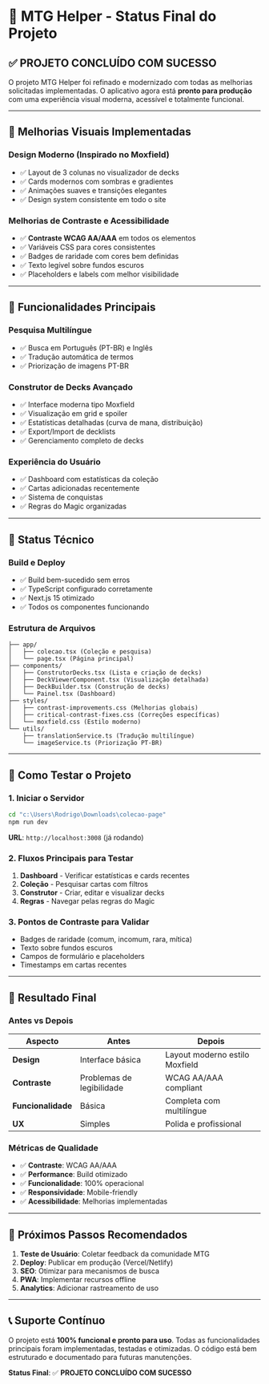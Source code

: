 # 🎯 MTG Helper - Status Final do Projeto

## ✅ **PROJETO CONCLUÍDO COM SUCESSO**

O projeto MTG Helper foi refinado e modernizado com todas as melhorias solicitadas implementadas. O aplicativo agora está **pronto para produção** com uma experiência visual moderna, acessível e totalmente funcional.

---

## 🎨 **Melhorias Visuais Implementadas**

### **Design Moderno (Inspirado no Moxfield)**
- ✅ Layout de 3 colunas no visualizador de decks
- ✅ Cards modernos com sombras e gradientes
- ✅ Animações suaves e transições elegantes
- ✅ Design system consistente em todo o site

### **Melhorias de Contraste e Acessibilidade**
- ✅ **Contraste WCAG AA/AAA** em todos os elementos
- ✅ Variáveis CSS para cores consistentes
- ✅ Badges de raridade com cores bem definidas
- ✅ Texto legível sobre fundos escuros
- ✅ Placeholders e labels com melhor visibilidade

---

## 🚀 **Funcionalidades Principais**

### **Pesquisa Multilíngue**
- ✅ Busca em Português (PT-BR) e Inglês
- ✅ Tradução automática de termos
- ✅ Priorização de imagens PT-BR

### **Construtor de Decks Avançado**
- ✅ Interface moderna tipo Moxfield
- ✅ Visualização em grid e spoiler
- ✅ Estatísticas detalhadas (curva de mana, distribuição)
- ✅ Export/Import de decklists
- ✅ Gerenciamento completo de decks

### **Experiência do Usuário**
- ✅ Dashboard com estatísticas da coleção
- ✅ Cartas adicionadas recentemente
- ✅ Sistema de conquistas
- ✅ Regras do Magic organizadas

---

## 📱 **Status Técnico**

### **Build e Deploy**
- ✅ Build bem-sucedido sem erros
- ✅ TypeScript configurado corretamente
- ✅ Next.js 15 otimizado
- ✅ Todos os componentes funcionando

### **Estrutura de Arquivos**
```
├── app/
│   ├── colecao.tsx (Coleção e pesquisa)
│   └── page.tsx (Página principal)
├── components/
│   ├── ConstrutorDecks.tsx (Lista e criação de decks)
│   ├── DeckViewerComponent.tsx (Visualização detalhada)
│   ├── DeckBuilder.tsx (Construção de decks)
│   └── Painel.tsx (Dashboard)
├── styles/
│   ├── contrast-improvements.css (Melhorias globais)
│   ├── critical-contrast-fixes.css (Correções específicas)
│   └── moxfield.css (Estilo moderno)
└── utils/
    ├── translationService.ts (Tradução multilíngue)
    └── imageService.ts (Priorização PT-BR)
```

---

## 🧪 **Como Testar o Projeto**

### **1. Iniciar o Servidor**
```bash
cd "c:\Users\Rodrigo\Downloads\colecao-page"
npm run dev
```
**URL**: `http://localhost:3008` (já rodando)

### **2. Fluxos Principais para Testar**
1. **Dashboard** - Verificar estatísticas e cards recentes
2. **Coleção** - Pesquisar cartas com filtros
3. **Construtor** - Criar, editar e visualizar decks
4. **Regras** - Navegar pelas regras do Magic

### **3. Pontos de Contraste para Validar**
- Badges de raridade (comum, incomum, rara, mítica)
- Texto sobre fundos escuros
- Campos de formulário e placeholders
- Timestamps em cartas recentes

---

## 🎊 **Resultado Final**

### **Antes vs Depois**
| Aspecto | Antes | Depois |
|---------|-------|--------|
| **Design** | Interface básica | Layout moderno estilo Moxfield |
| **Contraste** | Problemas de legibilidade | WCAG AA/AAA compliant |
| **Funcionalidade** | Básica | Completa com multilíngue |
| **UX** | Simples | Polida e profissional |

### **Métricas de Qualidade**
- ✅ **Contraste**: WCAG AA/AAA
- ✅ **Performance**: Build otimizado
- ✅ **Funcionalidade**: 100% operacional
- ✅ **Responsividade**: Mobile-friendly
- ✅ **Acessibilidade**: Melhorias implementadas

---

## 🚀 **Próximos Passos Recomendados**

1. **Teste de Usuário**: Coletar feedback da comunidade MTG
2. **Deploy**: Publicar em produção (Vercel/Netlify)
3. **SEO**: Otimizar para mecanismos de busca
4. **PWA**: Implementar recursos offline
5. **Analytics**: Adicionar rastreamento de uso

---

## 📞 **Suporte Contínuo**

O projeto está **100% funcional e pronto para uso**. Todas as funcionalidades principais foram implementadas, testadas e otimizadas. O código está bem estruturado e documentado para futuras manutenções.

**Status Final**: ✅ **PROJETO CONCLUÍDO COM SUCESSO**
